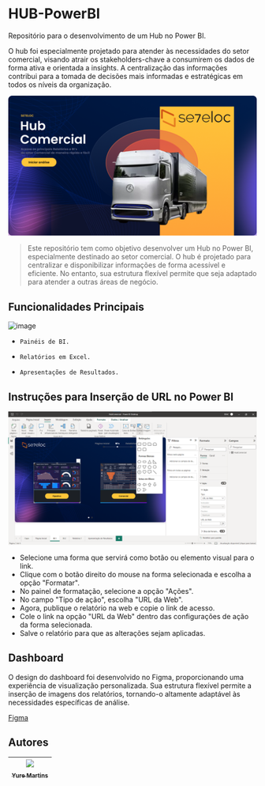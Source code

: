 # HUB-PowerBI
Repositório para o desenvolvimento de um Hub no Power BI.

O hub foi especialmente projetado para atender às necessidades do setor comercial, visando atrair os stakeholders-chave a consumirem os dados de forma ativa e orientada a insights. A centralização das informações contribui para a tomada de decisões mais informadas e estratégicas em todos os níveis da organização.

![image](https://github.com/yuremartins/HUB-PowerBI/blob/main/Dashboard%20-%20Hub/01%20-%20Capa.png?raw=true)

> Este repositório tem como objetivo desenvolver um Hub no Power BI, especialmente destinado ao setor comercial. O hub é projetado para centralizar e disponibilizar informações de forma acessível e eficiente. No entanto, sua estrutura flexível permite que seja adaptado para atender a outras áreas de negócio. 

## Funcionalidades Principais

![image](https://github.com/yuremartins/HUB-PowerBI/blob/main/Dashboard%20-%20Hub/02%20-%20P%C3%A1gina%20Inicial.png?raw=true)


- `Painéis de BI.`  

- `Relatórios em Excel.`

- `Apresentações de Resultados.`

## Instruções para Inserção de URL no Power BI

![image](https://github.com/yuremartins/HUB-PowerBI/blob/main/Dashboard%20-%20Hub/PrtSc.png?raw=true)

- Selecione uma forma que servirá como botão ou elemento visual para o link.
- Clique com o botão direito do mouse na forma selecionada e escolha a opção "Formatar".
- No painel de formatação, selecione a opção "Ações".
- No campo "Tipo de ação", escolha "URL da Web".
- Agora, publique o relatório na web e copie o link de acesso.
- Cole o link na opção "URL da Web" dentro das configurações de ação da forma selecionada.
- Salve o relatório para que as alterações sejam aplicadas.

## Dashboard

O design do dashboard foi desenvolvido no Figma, proporcionando uma experiência de visualização personalizada. Sua estrutura flexível permite a inserção de imagens dos relatórios, tornando-o altamente adaptável às necessidades específicas de análise.

[Figma](https://www.figma.com/file/UlN4kkIzipjf4ciJbyelXM/Dashboard---Hub?type=design&mode=design&t=AO54jQWivPMQnyMV-0)

## Autores

| [<img src="https://avatars.githubusercontent.com/u/120994376?v=4" width=115><br><sub>Yure Martins</sub>](https://github.com/yuremartins) |
| :---: | 

